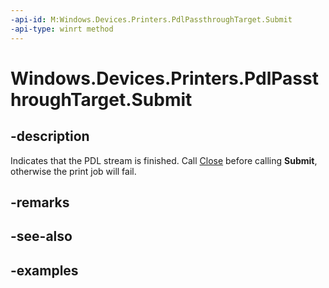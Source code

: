 ```yaml
---
-api-id: M:Windows.Devices.Printers.PdlPassthroughTarget.Submit
-api-type: winrt method
---
```


# Windows.Devices.Printers.PdlPassthroughTarget.Submit

<!--
public void Submit ();
-->


## -description

Indicates that the PDL stream is finished. Call [Close](./pdlpassthroughtarget_close_811482585) before calling **Submit**, otherwise the print job will fail.

## -remarks

## -see-also

## -examples
